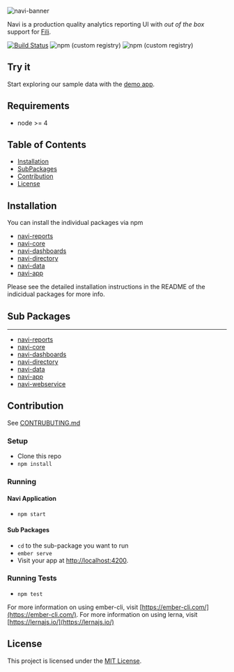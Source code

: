 ![navi-banner](assets/navi-banner.png)

Navi is a production quality analytics reporting UI with _out of the box_ support for [Fili](http://fili.io/).

[![Build Status](https://travis-ci.org/yahoo/navi.svg?branch=master)](https://travis-ci.org/yahoo/navi)
![npm (custom registry)](https://img.shields.io/npm/v/navi-app/latest)
![npm (custom registry)](https://img.shields.io/npm/v/navi-app/canary)

## Try it

Start exploring our sample data with the [demo app](https://yahoo.github.io/navi).

## Requirements

- node >= 4

## Table of Contents

- [Installation](https://github.com/yahoo/navi#Installation)
- [SubPackages](https://github.com/yahoo/navi#SubPacakages)
- [Contribution](https://github.com/yahoo/navi#Contribution)
- [License](https://github.com/yahoo/navi#License)

## Installation

You can install the individual packages via npm

- [navi-reports](https://www.npmjs.com/package/navi-reports)
- [navi-core](https://www.npmjs.com/package/navi-core)
- [navi-dashboards](https://www.npmjs.com/package/navi-dashboards)
- [navi-directory](https://www.npmjs.com/package/navi-directory)
- [navi-data](https://www.npmjs.com/package/navi-data)
- [navi-app](https://www.npmjs.com/package/navi-app) 

Please see the detailed installation instructions in the README of the indicidual packages for more info.

## Sub Packages

---

- [navi-reports](https://github.com/yahoo/navi/tree/master/packages/reports)
- [navi-core](https://github.com/yahoo/navi/tree/master/packages/core)
- [navi-dashboards](https://github.com/yahoo/navi/tree/master/packages/dashboards)
- [navi-directory](https://github.com/yahoo/navi/tree/master/packages/directory)
- [navi-data](https://github.com/yahoo/navi/tree/master/packages/data)
- [navi-app](https://github.com/yahoo/navi/tree/master/packages/app)
- [navi-webservice](https://github.com/yahoo/navi/tree/master/packages/webservice)

## Contribution

See [CONTRUBUTING.md](https://github.com/yahoo/navi/blob/master/CONTRIBUTING.md)

### Setup

- Clone this repo
- `npm install`

### Running

#### Navi Application

- `npm start`

#### Sub Packages

- `cd` to the sub-package you want to run
- `ember serve`
- Visit your app at [http://localhost:4200](http://localhost:4200).

### Running Tests

- `npm test`

For more information on using ember-cli, visit [https://ember-cli.com/](https://ember-cli.com/).
For more information on using lerna, visit [https://lernajs.io/](https://lernajs.io/)

## License

This project is licensed under the [MIT License](LICENSE.md).
